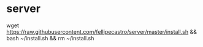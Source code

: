 # server

wget https://raw.githubusercontent.com/fellipecastro/server/master/install.sh && bash ~/install.sh && rm ~/install.sh
